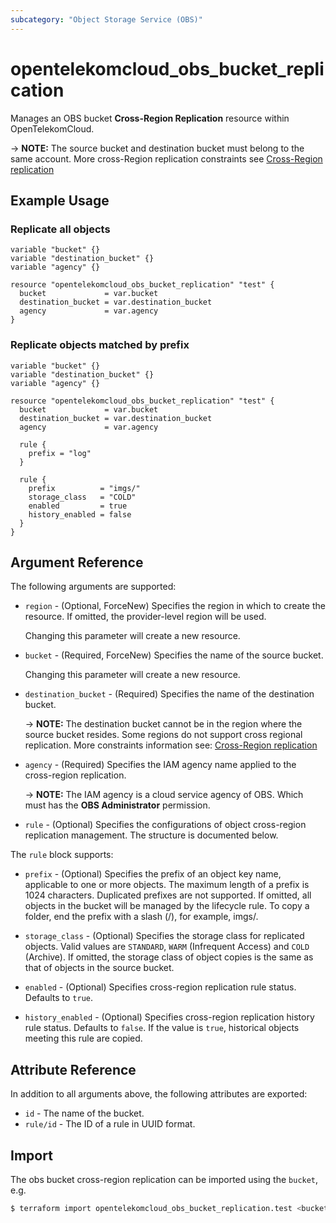 ```yaml
---
subcategory: "Object Storage Service (OBS)"
---
```


# opentelekomcloud_obs_bucket_replication

Manages an OBS bucket **Cross-Region Replication** resource within OpenTelekomCloud.

-> **NOTE:** The source bucket and destination bucket must belong to the same account. More cross-Region replication
constraints see [Cross-Region replication](https://docs.otc.t-systems.com/object-storage-service/api-ref/apis/advanced_bucket_settings/configuring_cross-region_replication_for_a_bucket.html#obs-04-0046)

## Example Usage

### Replicate all objects

```hcl
variable "bucket" {}
variable "destination_bucket" {}
variable "agency" {}

resource "opentelekomcloud_obs_bucket_replication" "test" {
  bucket             = var.bucket
  destination_bucket = var.destination_bucket
  agency             = var.agency
}
```

### Replicate objects matched by prefix

```hcl
variable "bucket" {}
variable "destination_bucket" {}
variable "agency" {}

resource "opentelekomcloud_obs_bucket_replication" "test" {
  bucket             = var.bucket
  destination_bucket = var.destination_bucket
  agency             = var.agency

  rule {
    prefix = "log"
  }

  rule {
    prefix          = "imgs/"
    storage_class   = "COLD"
    enabled         = true
    history_enabled = false
  }
}
```

## Argument Reference

The following arguments are supported:

* `region` - (Optional, ForceNew) Specifies the region in which to create the resource.
  If omitted, the provider-level region will be used.

  Changing this parameter will create a new resource.

* `bucket` - (Required, ForceNew) Specifies the name of the source bucket.

  Changing this parameter will create a new resource.

* `destination_bucket` - (Required) Specifies the name of the destination bucket.

  -> **NOTE:** The destination bucket cannot be in the region where the source bucket resides.
  Some regions do not support cross regional replication. More constraints information see:
  [Cross-Region replication](https://docs.otc.t-systems.com/object-storage-service/api-ref/apis/advanced_bucket_settings/configuring_cross-region_replication_for_a_bucket.html#obs-04-0046)

* `agency` - (Required) Specifies the IAM agency name applied to the cross-region replication.

  -> **NOTE:** The IAM agency is a cloud service agency of OBS. Which must has the **OBS Administrator** permission.

* `rule` - (Optional) Specifies the configurations of object cross-region replication management.
  The structure is documented below.

The `rule` block supports:

* `prefix` - (Optional) Specifies the prefix of an object key name, applicable to one or more objects.
  The maximum length of a prefix is 1024 characters.
  Duplicated prefixes are not supported. If omitted, all objects in the bucket will be managed by the lifecycle rule.
  To copy a folder, end the prefix with a slash (/), for example, imgs/.

* `storage_class` - (Optional) Specifies the storage class for replicated objects. Valid values are `STANDARD`,
  `WARM` (Infrequent Access) and `COLD` (Archive).
  If omitted, the storage class of object copies is the same as that of objects in the source bucket.

* `enabled` - (Optional) Specifies cross-region replication rule status. Defaults to `true`.

* `history_enabled` - (Optional) Specifies cross-region replication history rule status. Defaults to `false`.
  If the value is `true`, historical objects meeting this rule are copied.

## Attribute Reference

In addition to all arguments above, the following attributes are exported:

* `id` - The name of the bucket.
* `rule/id` - The ID of a rule in UUID format.

## Import

The obs bucket cross-region replication can be imported using the `bucket`, e.g.

```bash
$ terraform import opentelekomcloud_obs_bucket_replication.test <bucket-name>
```
